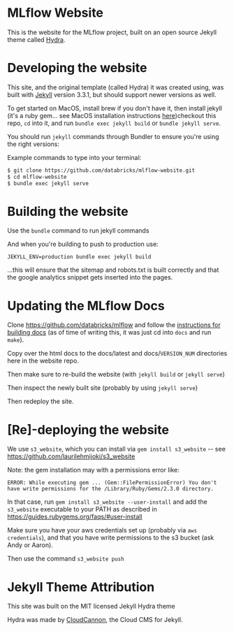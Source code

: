 # MLflow Website

This is the website for the MLflow project, built on an open source Jekyll theme called [Hydra](https://github.com/CloudCannon/hydra-jekyll-template).


# Developing the website

This site, and the original template (called Hydra) it was created using, was built with [Jekyll](http://jekyllrb.com/) version 3.3.1, but should support newer versions as well.

To get started on MacOS, install brew if you don't have it, then install jekyll (it's a ruby gem... see MacOS installation instructions [here](https://jekyllrb.com/docs/installation/macos/))checkout this repo, `cd` into it, and run `bundle exec jekyll build` or `bundle jekyll serve`.

You should run `jekyll` commands through Bundler to ensure you're using the right versions:

Example commands to type into your terminal:
~~~bash
$ git clone https://github.com/databricks/mlflow-website.git
$ cd mlflow-website
$ bundle exec jekyll serve
~~~

# Building the website

Use the `bundle` command to run jekyll commands 

And when you're building to push to production use:

`JEKYLL_ENV=production bundle exec jekyll build`

...this will ensure that the sitemap and robots.txt is built correctly and that the google analytics snippet gets inserted into the pages.

# Updating the MLflow Docs
Clone https://github.com/databricks/mlflow and follow the
[instructions for building docs](https://github.com/databricks/mlflow/blob/master/CONTRIBUTING.rst) (as of time of writing this, it was just cd into `docs` and run `make`).

Copy over the html docs to the docs/latest and docs/`VERSION_NUM` directories here in the website repo.

Then make sure to re-build the website (with `jekyll build` or `jekyll serve`)

Then inspect the newly built site (probably by using `jekyll serve`)

Then redeploy the site.


# [Re]-deploying the website

We use `s3_website`, which you can install via `gem install s3_website` -- see https://github.com/laurilehmijoki/s3_website

Note: the gem installation may with a permissions error like:
```
ERROR: While executing gem ... (Gem::FilePermissionError) You don't have write permissions for the /Library/Ruby/Gems/2.3.0 directory.
```

In that case, run `gem install s3_website --user-install` and add the `s3_website` executable to your PATH as described in https://guides.rubygems.org/faqs/#user-install

Make sure you have your aws credentials set up (probably via `aws credentials`), and that you have write permissions to the s3 bucket (ask Andy or Aaron).

Then use the command `s3_website push`


# Jekyll Theme Attribution

This site was built on the MIT licensed Jekyll Hydra theme

Hydra was made by [CloudCannon](http://cloudcannon.com/), the Cloud CMS for Jekyll.

